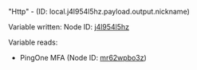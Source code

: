 "Http" - (ID: local.j4l954l5hz.payload.output.nickname)

Variable written:
Node ID: [j4l954l5hz](../nodes/j4l954l5hz.md)

Variable reads:
* PingOne MFA (Node ID: [mr62wpbo3z](../nodes/mr62wpbo3z.md))
